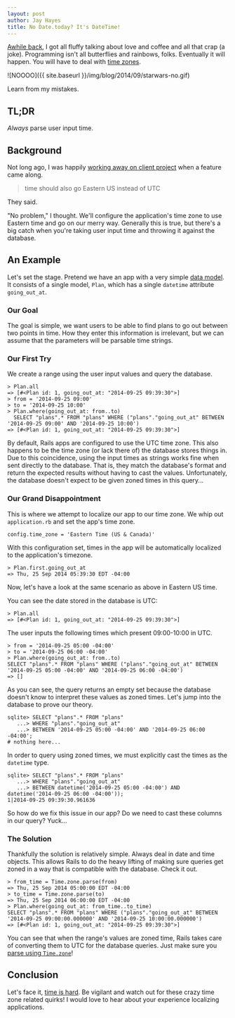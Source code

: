 ```yaml
---
layout: post
author: Jay Hayes
title: No Date.today? It's DateTime!
---
```


[Awhile back][swift-blog-post], I got all fluffy talking about love and coffee
and all that crap (a joke). Programming isn't all butterflies and rainbows,
folks.  Eventually it will happen. You will have to deal with [time zones][tz-wikipedia].

![NOOOO]({{ site.baseurl }}/img/blog/2014/09/starwars-no.gif)

Learn from my mistakes.

## TL;DR

_Always_ parse user input time.

## Background

Not long ago, I was happily [working away on client project][we-develop] when a
feature came along.

> time should also go Eastern US instead of UTC

They said.

"No problem," I thought. We'll configure the application's time zone to use
Eastern time and go on our merry way. Generally this is true, but there's a
big catch when you're taking user input time and throwing it against the
database.

## An Example

Let's set the stage. Pretend we have an app with a very simple
[data model][data-model-wikipedia]. It consists of a single model, `Plan`,
which has a single `datetime` attribute `going_out_at`.

### Our Goal

The goal is simple, we want users to be able to find plans to go out between
two points in time. How they enter this information is irrelevant, but we can
assume that the parameters will be parsable time strings.

### Our First Try

We create a range using the user input values and query the database.

~~~
> Plan.all
=> [#<Plan id: 1, going_out_at: "2014-09-25 09:39:30">]
> from = '2014-09-25 09:00'
> to = '2014-09-25 10:00'
> Plan.where(going_out_at: from..to)
  SELECT "plans".* FROM "plans" WHERE ("plans"."going_out_at" BETWEEN '2014-09-25 09:00' AND '2014-09-25 10:00')
=> [#<Plan id: 1, going_out_at: "2014-09-25 09:39:30">]
~~~

By default, Rails apps are configured to use the UTC time zone. This also
happens to be the time zone (or lack there of) the database stores things in.
Due to this coincidence, using the input times as strings works fine when sent
directly to the database. That is, they match the database's format and return
the expected results without having to cast the values. Unfortunately, the
database doesn't expect to be given zoned times in this query...

### Our Grand Disappointment

This is where we attempt to localize our app to our time zone. We whip out
`application.rb` and set the app's time zone.

~~~
config.time_zone = 'Eastern Time (US & Canada)'
~~~

With this configuration set, times in the app will be automatically localized
to the application's timezone.

~~~
> Plan.first.going_out_at
=> Thu, 25 Sep 2014 05:39:30 EDT -04:00
~~~

Now, let's have a look at the same scenario as above in Eastern US time.

You can see the date stored in the database is UTC:

~~~
> Plan.all
=> [#<Plan id: 1, going_out_at: "2014-09-25 09:39:30">]
~~~

The user inputs the following times which present 09:00-10:00 in UTC.

~~~
> from = '2014-09-25 05:00 -04:00'
> to = '2014-09-25 06:00 -04:00'
> Plan.where(going_out_at: from..to)
SELECT "plans".* FROM "plans" WHERE ("plans"."going_out_at" BETWEEN '2014-09-25 05:00 -04:00' AND '2014-09-25 06:00 -04:00')
=> []
~~~

As you can see, the query returns an empty set because the database doesn't
know to interpret these values as zoned times. Let's jump into the database to
prove our theory.

~~~
sqlite> SELECT "plans".* FROM "plans"
   ...> WHERE "plans"."going_out_at"
   ...> BETWEEN '2014-09-25 05:00 -04:00' AND '2014-09-25 06:00 -04:00';
# nothing here...
~~~

In order to query using zoned times, we must explicitly cast the times as the
`datetime` type.

~~~
sqlite> SELECT "plans".* FROM "plans"
   ...> WHERE "plans"."going_out_at"
   ...> BETWEEN datetime('2014-09-25 05:00 -04:00') AND datetime('2014-09-25 06:00 -04:00'));
1|2014-09-25 09:39:30.961636
~~~

So how do we fix this issue in our app? Do we need to cast these columns in our
query? Yuck...

### The Solution

Thankfully the solution is relatively simple. Always deal in date and time
objects. This allows Rails to do the heavy lifting of making sure queries
get zoned in a way that is compatible with the database. Check it out.

~~~
> from_time = Time.zone.parse(from)
=> Thu, 25 Sep 2014 05:00:00 EDT -04:00
> to_time = Time.zone.parse(to)
=> Thu, 25 Sep 2014 06:00:00 EDT -04:00
> Plan.where(going_out_at: from_time..to_time)
SELECT "plans".* FROM "plans" WHERE ("plans"."going_out_at" BETWEEN '2014-09-25 09:00:00.000000' AND '2014-09-25 10:00:00.000000')
=> [#<Plan id: 1, going_out_at: "2014-09-25 09:39:30">]
~~~

You can see that when the range's values are zoned time, Rails takes care of
converting them to UTC for the database queries. Just make sure you
[parse using `Time.zone`][working-with-time]!

## Conclusion

Let's face it, [time is hard][time-zones-youtube]. Be vigilant and watch out
for these crazy time zone related quirks! I would love to hear about your
experience localizing applications.

[swift-blog-post]: http://www.bignerdranch.com/blog/discover-swift-with-this-one-weird-rubyist
[tz-wikipedia]: http://en.wikipedia.org/wiki/Time_zone
[data-model-wikipedia]: http://en.wikipedia.org/wiki/Data_model
[time-zones-youtube]: https://www.youtube.com/watch?v=-5wpm-gesOY
[working-with-time]: http://www.elabs.se/blog/36-working-with-time-zones-in-ruby-on-rails
[we-develop]: http://www.bignerdranch.com/we-develop/
